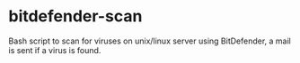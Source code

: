 bitdefender-scan
================

Bash script to scan for viruses on unix/linux server using BitDefender, a mail is sent if a virus is found.
